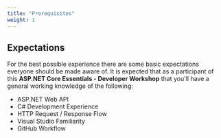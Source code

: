 ```yaml
---
title: "Prerequisites"
weight: 1
---
```


## Expectations

For the best possible experience there are some basic expectations everyone should be made aware of. It is expected that as a participant of this __ASP.NET Core Essentials - Developer Workshop__ that you'll have a general working knowledge of the following:

 - ASP.NET Web API
 - C# Development Experience
 - HTTP Request / Response Flow
 - Visual Studio Familiarity
 - GitHub Workflow

